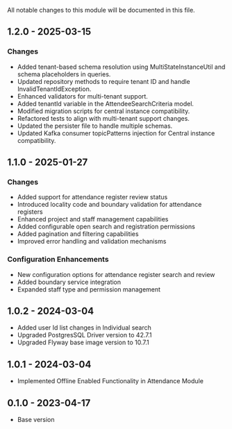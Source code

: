 All notable changes to this module will be documented in this file.

## 1.2.0 - 2025-03-15

### Changes

- Added tenant-based schema resolution using MultiStateInstanceUtil and schema placeholders in queries.
- Updated repository methods to require tenant ID and handle InvalidTenantIdException.
- Enhanced validators for multi-tenant support.
- Added tenantId variable in the AttendeeSearchCriteria model.
- Modified migration scripts for central instance compatibility.
- Refactored tests to align with multi-tenant support changes.
- Updated the persister file to handle multiple schemas.
- Updated Kafka consumer topicPatterns injection for Central instance compatibility.

## 1.1.0 - 2025-01-27

### Changes

- Added support for attendance register review status
- Introduced locality code and boundary validation for attendance registers
- Enhanced project and staff management capabilities
- Added configurable open search and registration permissions
- Added pagination and filtering capabilities
- Improved error handling and validation mechanisms

### Configuration Enhancements
- New configuration options for attendance register search and review
- Added boundary service integration
- Expanded staff type and permission management


## 1.0.2 - 2024-03-04

- Added user Id list changes in Individual search
- Upgraded PostgresSQL Driver version to 42.7.1
- Upgraded Flyway base image version to 10.7.1

## 1.0.1 - 2024-03-04

- Implemented Offline Enabled Functionality in Attendance Module

## 0.1.0 - 2023-04-17

- Base version
